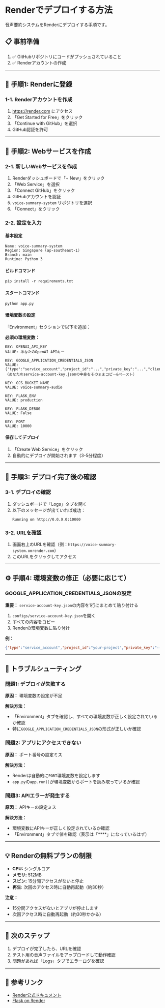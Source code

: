 # Renderでデプロイする方法

音声要約システムをRenderにデプロイする手順です。

## 📋 事前準備

1. ✅ GitHubリポジトリにコードがプッシュされていること
2. ✅ Renderアカウントの作成

---

## 🚀 手順1: Renderに登録

### 1-1. Renderアカウントを作成

1. https://render.com にアクセス
2. 「Get Started for Free」をクリック
3. 「Continue with GitHub」を選択
4. GitHub認証を許可

---

## 🎯 手順2: Webサービスを作成

### 2-1. 新しいWebサービスを作成

1. Renderダッシュボードで「+ New」をクリック
2. 「Web Service」を選択
3. 「Connect GitHub」をクリック
4. GitHubアカウントを認証
5. `voice-summary-system` リポジトリを選択
6. 「Connect」をクリック

### 2-2. 設定を入力

#### 基本設定
```
Name: voice-summary-system
Region: Singapore (ap-southeast-1)
Branch: main
Runtime: Python 3
```

#### ビルドコマンド
```
pip install -r requirements.txt
```

#### スタートコマンド
```
python app.py
```

#### 環境変数の設定

「Environment」セクションで以下を追加：

**必須の環境変数：**

```
KEY: OPENAI_API_KEY
VALUE: あなたのOpenAI APIキー
```

```
KEY: GOOGLE_APPLICATION_CREDENTIALS_JSON
VALUE: {"type":"service_account","project_id":"...","private_key":"...","client_email":"..."}
（あなたのservice-account-key.jsonの中身をそのままコピー&ペースト）
```

```
KEY: GCS_BUCKET_NAME
VALUE: voice-summary-audio
```

```
KEY: FLASK_ENV
VALUE: production
```

```
KEY: FLASK_DEBUG
VALUE: False
```

```
KEY: PORT
VALUE: 10000
```

#### 保存してデプロイ

1. 「Create Web Service」をクリック
2. 自動的にデプロイが開始されます（3-5分程度）

---

## 🎉 手順3: デプロイ完了後の確認

### 3-1. デプロイの確認

1. ダッシュボードで「Logs」タブを開く
2. 以下のメッセージが出ていれば成功：
   ```
   Running on http://0.0.0.0:10000
   ```

### 3-2. URLを確認

1. 画面右上のURLを確認（例：`https://voice-summary-system.onrender.com`）
2. このURLをクリックしてアクセス

---

## ⚙️ 手順4: 環境変数の修正（必要に応じて）

### GOOGLE_APPLICATION_CREDENTIALS_JSONの設定

**重要：** `service-account-key.json`の内容を1行にまとめて貼り付ける

1. `configs/service-account-key.json`を開く
2. すべての内容をコピー
3. Renderの環境変数に貼り付け

**例：**
```json
{"type":"service_account","project_id":"your-project","private_key":"-----BEGIN PRIVATE KEY-----\n...\n-----END PRIVATE KEY-----\n","client_email":"your-service-account@your-project.iam.gserviceaccount.com","auth_uri":"https://accounts.google.com/o/oauth2/auth","token_uri":"https://oauth2.googleapis.com/token","auth_provider_x509_cert_url":"https://www.googleapis.com/oauth2/v1/certs","client_x509_cert_url":"https://www.googleapis.com/robot/v1/metadata/x509/..."}
```

---

## 🐛 トラブルシューティング

### 問題1: デプロイが失敗する

**原因：** 環境変数の設定が不足

**解決方法：**
- 「Environment」タブを確認し、すべての環境変数が正しく設定されているか確認
- 特に`GOOGLE_APPLICATION_CREDENTIALS_JSON`の形式が正しいか確認

### 問題2: アプリにアクセスできない

**原因：** ポート番号の設定ミス

**解決方法：**
- Renderは自動的に`PORT`環境変数を設定します
- `app.py`の`app.run()`が環境変数からポートを読み取っているか確認

### 問題3: APIエラーが発生する

**原因：** APIキーの設定ミス

**解決方法：**
- 環境変数にAPIキーが正しく設定されているか確認
- 「Environment」タブで値を確認（表示は「****」になっているはず）

---

## 💡 Renderの無料プランの制限

- **CPU:** シングルコア
- **メモリ:** 512MB
- **スピン:** 15分間アクセスがないと停止
- **再生:** 次回のアクセス時に自動再起動（約30秒）

**注意：** 
- 15分間アクセスがないとアプリが停止します
- 次回アクセス時に自動再起動（約30秒かかる）

---

## 📝 次のステップ

1. デプロイが完了したら、URLを確認
2. テスト用の音声ファイルをアップロードして動作確認
3. 問題があれば「Logs」タブでエラーログを確認

---

## 🔗 参考リンク

- [Render公式ドキュメント](https://render.com/docs)
- [Flask on Render](https://render.com/docs/deploy-flask)

